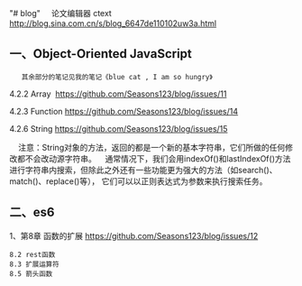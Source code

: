 "# blog"     论文编辑器 ctext http://blog.sina.com.cn/s/blog_6647de110102uw3a.html

##  一、Object-Oriented JavaScript       

       其余部分的笔记见我的笔记《blue cat , I am so hungry》
     
4.2.2 Array  https://github.com/Seasons123/blog/issues/11

4.2.3 Function https://github.com/Seasons123/blog/issues/14

4.2.6 String  https://github.com/Seasons123/blog/issues/15

     注意：String对象的方法，返回的都是一个新的基本字符串，它们所做的任何修改都不会改动源字符串。
     通常情况下，我们会用indexOf()和lastIndexOf()方法进行字符串内搜索，但除此之外还有一些功能更为强大的方法（如search()、match()、replace()等），
     它们可以以正则表达式为参数来执行搜索任务。
    


## 二、es6

1、第8章 函数的扩展  https://github.com/Seasons123/blog/issues/12

    8.2 rest函数
    8.3 扩展运算符
    8.5 箭头函数
